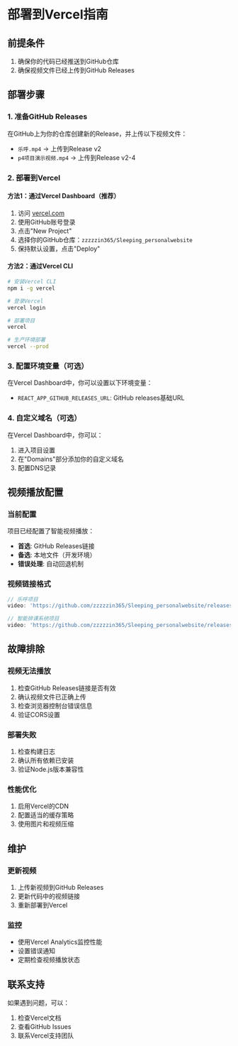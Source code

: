 # 部署到Vercel指南

## 前提条件
1. 确保你的代码已经推送到GitHub仓库
2. 确保视频文件已经上传到GitHub Releases

## 部署步骤

### 1. 准备GitHub Releases
在GitHub上为你的仓库创建新的Release，并上传以下视频文件：
- `乐呼.mp4` → 上传到Release v2
- `p4项目演示视频.mp4` → 上传到Release v2-4

### 2. 部署到Vercel

#### 方法1：通过Vercel Dashboard（推荐）
1. 访问 [vercel.com](https://vercel.com)
2. 使用GitHub账号登录
3. 点击"New Project"
4. 选择你的GitHub仓库：`zzzzzin365/Sleeping_personalwebsite`
5. 保持默认设置，点击"Deploy"

#### 方法2：通过Vercel CLI
```bash
# 安装Vercel CLI
npm i -g vercel

# 登录Vercel
vercel login

# 部署项目
vercel

# 生产环境部署
vercel --prod
```

### 3. 配置环境变量（可选）
在Vercel Dashboard中，你可以设置以下环境变量：
- `REACT_APP_GITHUB_RELEASES_URL`: GitHub releases基础URL

### 4. 自定义域名（可选）
在Vercel Dashboard中，你可以：
1. 进入项目设置
2. 在"Domains"部分添加你的自定义域名
3. 配置DNS记录

## 视频播放配置

### 当前配置
项目已经配置了智能视频播放：
- **首选**: GitHub Releases链接
- **备选**: 本地文件（开发环境）
- **错误处理**: 自动回退机制

### 视频链接格式
```javascript
// 乐呼项目
video: 'https://github.com/zzzzzin365/Sleeping_personalwebsite/releases/download/v2/default.mp4'

// 智能排课系统项目
video: 'https://github.com/zzzzzin365/Sleeping_personalwebsite/releases/download/v2-4/p4.mp4'
```

## 故障排除

### 视频无法播放
1. 检查GitHub Releases链接是否有效
2. 确认视频文件已正确上传
3. 检查浏览器控制台错误信息
4. 验证CORS设置

### 部署失败
1. 检查构建日志
2. 确认所有依赖已安装
3. 验证Node.js版本兼容性

### 性能优化
1. 启用Vercel的CDN
2. 配置适当的缓存策略
3. 使用图片和视频压缩

## 维护

### 更新视频
1. 上传新视频到GitHub Releases
2. 更新代码中的视频链接
3. 重新部署到Vercel

### 监控
- 使用Vercel Analytics监控性能
- 设置错误通知
- 定期检查视频播放状态

## 联系支持
如果遇到问题，可以：
1. 检查Vercel文档
2. 查看GitHub Issues
3. 联系Vercel支持团队
